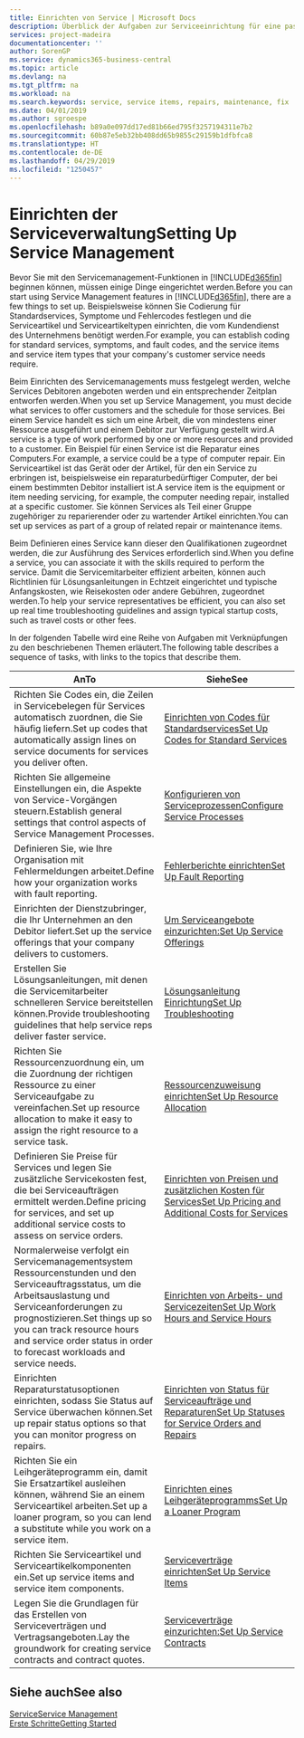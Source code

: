 ```yaml
---
title: Einrichten von Service | Microsoft Docs
description: Überblick der Aufgaben zur Serviceeinrichtung für eine passende Serviceverwaltungsmethode für Ihre Organisation.
services: project-madeira
documentationcenter: ''
author: SorenGP
ms.service: dynamics365-business-central
ms.topic: article
ms.devlang: na
ms.tgt_pltfrm: na
ms.workload: na
ms.search.keywords: service, service items, repairs, maintenance, fix
ms.date: 04/01/2019
ms.author: sgroespe
ms.openlocfilehash: b89a0e097dd17ed81b66ed795f3257194311e7b2
ms.sourcegitcommit: 60b87e5eb32bb408dd65b9855c29159b1dfbfca8
ms.translationtype: HT
ms.contentlocale: de-DE
ms.lasthandoff: 04/29/2019
ms.locfileid: "1250457"
---
```

# <a name="setting-up-service-management"></a><span data-ttu-id="91ca9-103">Einrichten der Serviceverwaltung</span><span class="sxs-lookup"><span data-stu-id="91ca9-103">Setting Up Service Management</span></span>
<span data-ttu-id="91ca9-104">Bevor Sie mit den Servicemanagement-Funktionen in [!INCLUDE[d365fin](includes/d365fin_md.md)] beginnen können, müssen einige Dinge eingerichtet werden.</span><span class="sxs-lookup"><span data-stu-id="91ca9-104">Before you can start using Service Management features in [!INCLUDE[d365fin](includes/d365fin_md.md)], there are a few things to set up.</span></span> <span data-ttu-id="91ca9-105">Beispielsweise können Sie Codierung für Standardservices, Symptome und Fehlercodes festlegen und die Serviceartikel und Serviceartikeltypen einrichten, die vom Kundendienst des Unternehmens benötigt werden.</span><span class="sxs-lookup"><span data-stu-id="91ca9-105">For example, you can establish coding for standard services, symptoms, and fault codes, and the service items and service item types that your company's customer service needs require.</span></span>  

<span data-ttu-id="91ca9-106">Beim Einrichten des Servicemanagements muss festgelegt werden, welche Services Debitoren angeboten werden und ein entsprechender Zeitplan entworfen werden.</span><span class="sxs-lookup"><span data-stu-id="91ca9-106">When you set up Service Management, you must decide what services to offer customers and the schedule for those services.</span></span> <span data-ttu-id="91ca9-107">Bei einem Service handelt es sich um eine Arbeit, die von mindestens einer Ressource ausgeführt und einem Debitor zur Verfügung gestellt wird.</span><span class="sxs-lookup"><span data-stu-id="91ca9-107">A service is a type of work performed by one or more resources and provided to a customer.</span></span> <span data-ttu-id="91ca9-108">Ein Beispiel für einen Service ist die Reparatur eines Computers.</span><span class="sxs-lookup"><span data-stu-id="91ca9-108">For example, a service could be a type of computer repair.</span></span> <span data-ttu-id="91ca9-109">Ein Serviceartikel ist das Gerät oder der Artikel, für den ein Service zu erbringen ist, beispielsweise ein reparaturbedürftiger Computer, der bei einem bestimmten Debitor installiert ist.</span><span class="sxs-lookup"><span data-stu-id="91ca9-109">A service item is the equipment or item needing servicing, for example, the computer needing repair, installed at a specific customer.</span></span> <span data-ttu-id="91ca9-110">Sie können Services als Teil einer Gruppe zugehöriger zu reparierender oder zu wartender Artikel einrichten.</span><span class="sxs-lookup"><span data-stu-id="91ca9-110">You can set up services as part of a group of related repair or maintenance items.</span></span>  
  
<span data-ttu-id="91ca9-111">Beim Definieren eines Service kann dieser den Qualifikationen zugeordnet werden, die zur Ausführung des Services erforderlich sind.</span><span class="sxs-lookup"><span data-stu-id="91ca9-111">When you define a service, you can associate it with the skills required to perform the service.</span></span> <span data-ttu-id="91ca9-112">Damit die Servicemitarbeiter effizient arbeiten, können auch Richtlinien für Lösungsanleitungen in Echtzeit eingerichtet und typische Anfangskosten, wie Reisekosten oder andere Gebühren, zugeordnet werden.</span><span class="sxs-lookup"><span data-stu-id="91ca9-112">To help your service representatives be efficient, you can also set up real time troubleshooting guidelines and assign typical startup costs, such as travel costs or other fees.</span></span>  

<span data-ttu-id="91ca9-113">In der folgenden Tabelle wird eine Reihe von Aufgaben mit Verknüpfungen zu den beschriebenen Themen erläutert.</span><span class="sxs-lookup"><span data-stu-id="91ca9-113">The following table describes a sequence of tasks, with links to the topics that describe them.</span></span>  
  
| <span data-ttu-id="91ca9-114">An</span><span class="sxs-lookup"><span data-stu-id="91ca9-114">To</span></span> | <span data-ttu-id="91ca9-115">Siehe</span><span class="sxs-lookup"><span data-stu-id="91ca9-115">See</span></span> |
| --- | --- |
| <span data-ttu-id="91ca9-116">Richten Sie Codes ein, die Zeilen in Servicebelegen für Services automatisch zuordnen, die Sie häufig liefern.</span><span class="sxs-lookup"><span data-stu-id="91ca9-116">Set up codes that automatically assign lines on service documents for services you deliver often.</span></span> |[<span data-ttu-id="91ca9-117">Einrichten von Codes für Standardservices</span><span class="sxs-lookup"><span data-stu-id="91ca9-117">Set Up Codes for Standard Services</span></span>](service-how-setup-service-coding.md)|
| <span data-ttu-id="91ca9-118">Richten Sie allgemeine Einstellungen ein, die Aspekte von Service-Vorgängen steuern.</span><span class="sxs-lookup"><span data-stu-id="91ca9-118">Establish general settings that control aspects of Service Management Processes.</span></span>|[<span data-ttu-id="91ca9-119">Konfigurieren von Serviceprozessen</span><span class="sxs-lookup"><span data-stu-id="91ca9-119">Configure Service Processes</span></span>](service-setup-service-processes.md)|
| <span data-ttu-id="91ca9-120">Definieren Sie, wie Ihre Organisation mit Fehlermeldungen arbeitet.</span><span class="sxs-lookup"><span data-stu-id="91ca9-120">Define how your organization works with fault reporting.</span></span> |[<span data-ttu-id="91ca9-121">Fehlerberichte einrichten</span><span class="sxs-lookup"><span data-stu-id="91ca9-121">Set Up Fault Reporting</span></span>](service-how-setup-fault-reporting.md) |
| <span data-ttu-id="91ca9-122">Einrichten der Dienstzubringer, die Ihr Unternehmen an den Debitor liefert.</span><span class="sxs-lookup"><span data-stu-id="91ca9-122">Set up the service offerings that your company delivers to customers.</span></span>|[<span data-ttu-id="91ca9-123">Um Serviceangebote einzurichten:</span><span class="sxs-lookup"><span data-stu-id="91ca9-123">Set Up Service Offerings</span></span>](service-how-setup-service-offerings.md)|
| <span data-ttu-id="91ca9-124">Erstellen Sie Lösungsanleitungen, mit denen die Servicemitarbeiter schnelleren Service bereitstellen können.</span><span class="sxs-lookup"><span data-stu-id="91ca9-124">Provide troubleshooting guidelines that help service reps deliver faster service.</span></span> |[<span data-ttu-id="91ca9-125">Lösungsanleitung Einrichtung</span><span class="sxs-lookup"><span data-stu-id="91ca9-125">Set Up Troubleshooting</span></span>](service-how-setup-troubleshooting.md) |
| <span data-ttu-id="91ca9-126">Richten Sie Ressourcenzuordnung ein, um die Zuordnung der richtigen Ressource zu einer Serviceaufgabe zu vereinfachen.</span><span class="sxs-lookup"><span data-stu-id="91ca9-126">Set up resource allocation to make it easy to assign the right resource to a service task.</span></span> |[<span data-ttu-id="91ca9-127">Ressourcenzuweisung einrichten</span><span class="sxs-lookup"><span data-stu-id="91ca9-127">Set Up Resource Allocation</span></span>](service-how-setup-resource-allocation.md) |
| <span data-ttu-id="91ca9-128">Definieren Sie Preise für Services und legen Sie zusätzliche Servicekosten fest, die bei Serviceaufträgen ermittelt werden.</span><span class="sxs-lookup"><span data-stu-id="91ca9-128">Define pricing for services, and set up additional service costs to assess on service orders.</span></span> |[<span data-ttu-id="91ca9-129">Einrichten von Preisen und zusätzlichen Kosten für Services</span><span class="sxs-lookup"><span data-stu-id="91ca9-129">Set Up Pricing and Additional Costs for Services</span></span>](service-how-setup-service-costs-pricing.md)|
| <span data-ttu-id="91ca9-130">Normalerweise verfolgt ein Servicemanagementsystem Ressourcenstunden und den Serviceauftragsstatus, um die Arbeitsauslastung und Serviceanforderungen zu prognostizieren.</span><span class="sxs-lookup"><span data-stu-id="91ca9-130">Set things up so you can track resource hours and service order status in order to forecast workloads and service needs.</span></span>|[<span data-ttu-id="91ca9-131">Einrichten von Arbeits- und Servicezeiten</span><span class="sxs-lookup"><span data-stu-id="91ca9-131">Set Up Work Hours and Service Hours</span></span>](service-how-setup-work-service-hours.md)|
| <span data-ttu-id="91ca9-132">Einrichten Reparaturstatusoptionen einrichten, sodass Sie Status auf Service überwachen können.</span><span class="sxs-lookup"><span data-stu-id="91ca9-132">Set up repair status options so that you can monitor progress on repairs.</span></span> | [<span data-ttu-id="91ca9-133">Einrichten von Status für Serviceaufträge und Reparaturen</span><span class="sxs-lookup"><span data-stu-id="91ca9-133">Set Up Statuses for Service Orders and Repairs</span></span>](service-order-repair-status.md)|
| <span data-ttu-id="91ca9-134">Richten Sie ein Leihgeräteprogramm ein, damit Sie Ersatzartikel ausleihen können, während Sie an einem Serviceartikel arbeiten.</span><span class="sxs-lookup"><span data-stu-id="91ca9-134">Set up a loaner program, so you can lend a substitute while you work on a service item.</span></span> |[<span data-ttu-id="91ca9-135">Einrichten eines Leihgeräteprogramms</span><span class="sxs-lookup"><span data-stu-id="91ca9-135">Set Up a Loaner Program</span></span>](service-how-setup-loaner-program.md) |
| <span data-ttu-id="91ca9-136">Richten Sie Serviceartikel und Serviceartikelkomponenten ein.</span><span class="sxs-lookup"><span data-stu-id="91ca9-136">Set up service items and service item components.</span></span> |[<span data-ttu-id="91ca9-137">Serviceverträge einrichten</span><span class="sxs-lookup"><span data-stu-id="91ca9-137">Set Up Service Items</span></span>](service-how-setup-service-items.md) |
| <span data-ttu-id="91ca9-138">Legen Sie die Grundlagen für das Erstellen von Serviceverträgen und Vertragsangeboten.</span><span class="sxs-lookup"><span data-stu-id="91ca9-138">Lay the groundwork for creating service contracts and contract quotes.</span></span> |[<span data-ttu-id="91ca9-139">Serviceverträge einzurichten:</span><span class="sxs-lookup"><span data-stu-id="91ca9-139">Set Up Service Contracts</span></span>](service-how-setup-service-contracts.md) |

## <a name="see-also"></a><span data-ttu-id="91ca9-140">Siehe auch</span><span class="sxs-lookup"><span data-stu-id="91ca9-140">See also</span></span>
[<span data-ttu-id="91ca9-141">Service</span><span class="sxs-lookup"><span data-stu-id="91ca9-141">Service Management</span></span>](service-service.md)  
[<span data-ttu-id="91ca9-142">Erste Schritte</span><span class="sxs-lookup"><span data-stu-id="91ca9-142">Getting Started</span></span>](product-get-started.md)  
